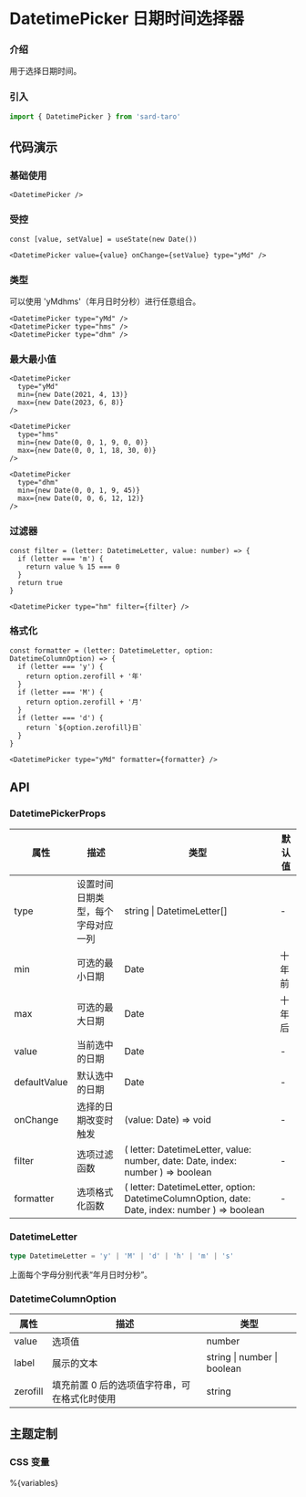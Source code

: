 # DatetimePicker 日期时间选择器

### 介绍

用于选择日期时间。

### 引入

```js
import { DatetimePicker } from 'sard-taro'
```

## 代码演示

### 基础使用

```tsx
<DatetimePicker />
```

### 受控

```tsx
const [value, setValue] = useState(new Date())
```

```tsx
<DatetimePicker value={value} onChange={setValue} type="yMd" />
```

### 类型

可以使用 'yMdhms'（年月日时分秒）进行任意组合。

```tsx
<DatetimePicker type="yMd" />
<DatetimePicker type="hms" />
<DatetimePicker type="dhm" />
```

### 最大最小值

```tsx
<DatetimePicker
  type="yMd"
  min={new Date(2021, 4, 13)}
  max={new Date(2023, 6, 8)}
/>

<DatetimePicker
  type="hms"
  min={new Date(0, 0, 1, 9, 0, 0)}
  max={new Date(0, 0, 1, 18, 30, 0)}
/>

<DatetimePicker
  type="dhm"
  min={new Date(0, 0, 1, 9, 45)}
  max={new Date(0, 0, 6, 12, 12)}
/>
```

### 过滤器

```tsx
const filter = (letter: DatetimeLetter, value: number) => {
  if (letter === 'm') {
    return value % 15 === 0
  }
  return true
}
```

```tsx
<DatetimePicker type="hm" filter={filter} />
```

### 格式化

```tsx
const formatter = (letter: DatetimeLetter, option: DatetimeColumnOption) => {
  if (letter === 'y') {
    return option.zerofill + '年'
  }
  if (letter === 'M') {
    return option.zerofill + '月'
  }
  if (letter === 'd') {
    return `${option.zerofill}日`
  }
}
```

```tsx
<DatetimePicker type="yMd" formatter={formatter} />
```

## API

### DatetimePickerProps

| 属性         | 描述                               | 类型                                                                                           | 默认值 |
| ------------ | ---------------------------------- | ---------------------------------------------------------------------------------------------- | ------ |
| type         | 设置时间日期类型，每个字母对应一列 | string \| DatetimeLetter[]                                                                     | -      |
| min          | 可选的最小日期                     | Date                                                                                           | 十年前 |
| max          | 可选的最大日期                     | Date                                                                                           | 十年后 |
| value        | 当前选中的日期                     | Date                                                                                           | -      |
| defaultValue | 默认选中的日期                     | Date                                                                                           | -      |
| onChange     | 选择的日期改变时触发               | (value: Date) => void                                                                          | -      |
| filter       | 选项过滤函数                       | ( letter: DatetimeLetter, value: number, date: Date, index: number ) => boolean                | -      |
| formatter    | 选项格式化函数                     | ( letter: DatetimeLetter, option: DatetimeColumnOption, date: Date, index: number ) => boolean | -      |

### DatetimeLetter

```ts
type DatetimeLetter = 'y' | 'M' | 'd' | 'h' | 'm' | 's'
```

上面每个字母分别代表“年月日时分秒”。

### DatetimeColumnOption

| 属性     | 描述                                          | 类型                        |
| -------- | --------------------------------------------- | --------------------------- |
| value    | 选项值                                        | number                      |
| label    | 展示的文本                                    | string \| number \| boolean |
| zerofill | 填充前置 0 后的选项值字符串，可在格式化时使用 | string                      |

## 主题定制

### CSS 变量

%{variables}
